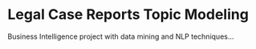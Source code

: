# Legal Case Reports Topic Modeling

Business Intelligence project with data mining and NLP techniques...